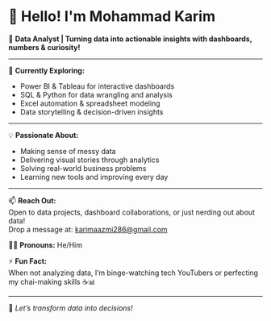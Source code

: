 # 👋 Hello! I'm Mohammad Karim

🎯 **Data Analyst | Turning data into actionable insights with dashboards, numbers & curiosity!**

---

🌱 **Currently Exploring:**

- Power BI & Tableau for interactive dashboards  
- SQL & Python for data wrangling and analysis  
- Excel automation & spreadsheet modeling  
- Data storytelling & decision-driven insights  

---
💡 **Passionate About:**

- Making sense of messy data  
- Delivering visual stories through analytics  
- Solving real-world business problems  
- Learning new tools and improving every day  

---
📫 **Reach Out:**  
Open to data projects, dashboard collaborations, or just nerding out about data!  
Drop a message at: karimaazmi286@gmail.com

🙋‍♂️ **Pronouns:** He/Him

⚡ **Fun Fact:**  
When not analyzing data, I’m binge-watching tech YouTubers or perfecting my chai-making skills ☕📊

---

🚀 *Let’s transform data into decisions!*


